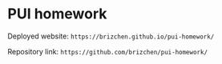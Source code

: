 # PUI homework

Deployed website: `https://brizchen.github.io/pui-homework/`

Repository link: `https://github.com/brizchen/pui-homework/`